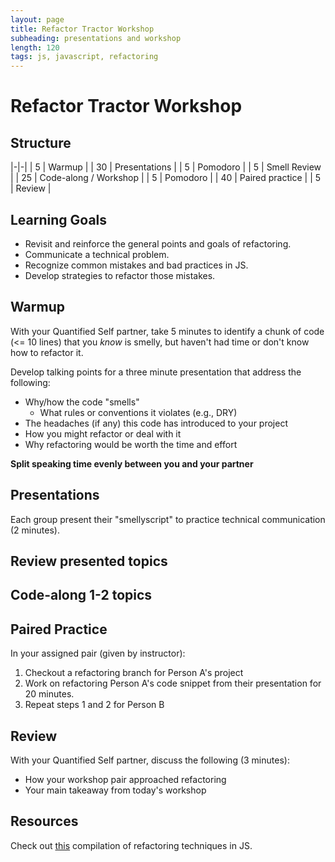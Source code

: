 ```yaml
---
layout: page
title: Refactor Tractor Workshop
subheading: presentations and workshop
length: 120
tags: js, javascript, refactoring
---
```


# Refactor Tractor Workshop

## Structure

|-|-|
| 5 | Warmup |
| 30 | Presentations |
| 5 | Pomodoro |
| 5 | Smell Review |
| 25 | Code-along / Workshop |
| 5 | Pomodoro |
| 40 | Paired practice |
| 5 | Review |


## Learning Goals

* Revisit and reinforce the general points and goals of refactoring.
* Communicate a technical problem.
* Recognize common mistakes and bad practices in JS.
* Develop strategies to refactor those mistakes.

## Warmup

With your Quantified Self partner, take 5 minutes to identify a chunk of code (<= 10 lines) that you *know* is smelly, but haven't had time or don't know how to refactor it.

Develop talking points for a three minute presentation that address the following:

* Why/how the code "smells"
  * What rules or conventions it violates (e.g., DRY)
* The headaches (if any) this code has introduced to your project
* How you might refactor or deal with it
* Why refactoring would be worth the time and effort

**Split speaking time evenly between you and your partner**

## Presentations

Each group present their "smellyscript" to practice technical communication (2 minutes).

## Review presented topics

## Code-along 1-2 topics

## Paired Practice

In your assigned pair (given by instructor):

1. Checkout a refactoring branch for Person A's project
2. Work on refactoring Person A's code snippet from their presentation for 20 minutes.
3. Repeat steps 1 and 2 for Person B

## Review

With your Quantified Self partner, discuss the following (3 minutes):

  * How your workshop pair approached refactoring
  * Your main takeaway from today's workshop

## Resources

Check out [this](./js_refactor_tractor) compilation of refactoring techniques in JS.
